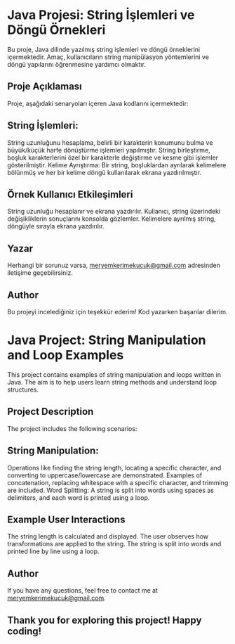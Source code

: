 # Java Projesi: String İşlemleri ve Döngü Örnekleri
Bu proje, Java dilinde yazılmış string işlemleri ve döngü örneklerini içermektedir. Amaç, kullanıcıların string manipülasyon yöntemlerini ve döngü yapılarını öğrenmesine yardımcı olmaktır.

## Proje Açıklaması
Proje, aşağıdaki senaryoları içeren Java kodlarını içermektedir:

## String İşlemleri:

String uzunluğunu hesaplama, belirli bir karakterin konumunu bulma ve büyük/küçük harfe dönüştürme işlemleri yapılmıştır.
String birleştirme, boşluk karakterlerini özel bir karakterle değiştirme ve kesme gibi işlemler gösterilmiştir.
Kelime Ayrıştırma:
Bir string, boşluklardan ayrılarak kelimelere bölünmüş ve her bir kelime döngü kullanılarak ekrana yazdırılmıştır.

## Örnek Kullanıcı Etkileşimleri
String uzunluğu hesaplanır ve ekrana yazdırılır.
Kullanıcı, string üzerindeki değişikliklerin sonuçlarını konsolda gözlemler.
Kelimelere ayrılmış string, döngüyle sırayla ekrana yazdırılır.
## Yazar
Herhangi bir sorunuz varsa, meryemkerimekucuk@gmail.com adresinden iletişime geçebilirsiniz.
## Author
Bu projeyi incelediğiniz için teşekkür ederim! Kod yazarken başarılar dilerim.


# Java Project: String Manipulation and Loop Examples
This project contains examples of string manipulation and loops written in Java. The aim is to help users learn string methods and understand loop structures.

## Project Description
The project includes the following scenarios:

## String Manipulation:

Operations like finding the string length, locating a specific character, and converting to uppercase/lowercase are demonstrated.
Examples of concatenation, replacing whitespace with a specific character, and trimming are included.
Word Splitting:
A string is split into words using spaces as delimiters, and each word is printed using a loop.

## Example User Interactions
The string length is calculated and displayed.
The user observes how transformations are applied to the string.
The string is split into words and printed line by line using a loop.
## Author
If you have any questions, feel free to contact me at meryemkerimekucuk@gmail.com.

## Thank you for exploring this project! Happy coding!
